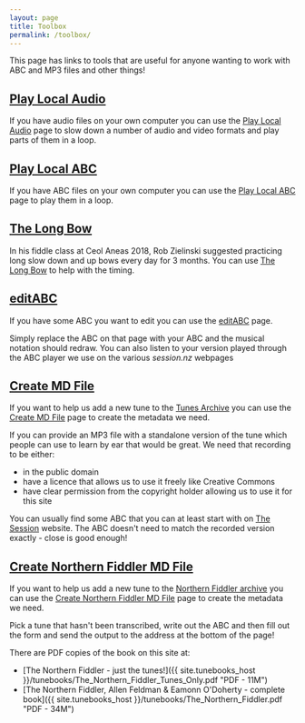 ```yaml
---
layout: page
title: Toolbox
permalink: /toolbox/
---
```

This page has links to tools that are useful for anyone wanting to work with ABC and MP3 files and other things!

[Play Local Audio](/playLocalAudio/)
-------
If you have audio files on your own computer you can use the
[Play Local Audio](/playLocalAudio/) page to slow down a number of audio and
video formats and play parts of them in a loop.

[Play Local ABC](/playLocalABC/)
-------
If you have ABC files on your own computer you can use the
[Play Local ABC](/playLocalABC/) page to play them in a loop.

[The Long Bow](/longbow/)
-------
In his fiddle class at Ceol Aneas 2018, Rob Zielinski suggested practicing
long slow down and up bows every day for 3 months. You can use [The Long Bow](/longbow/)
to help with the timing.

[editABC](/editABC/)
-------
If you have some ABC you want to edit you can use the [editABC](/editABC/) page.

Simply replace the ABC on that page with your ABC and the musical notation should
redraw. You can also listen to your version played through the ABC player we use
on the various *session.nz* webpages

[Create MD File](/createMD/)
--------
If you want to help us add a new tune to the [Tunes Archive](/tunes_archive/) you can use the
[Create MD File](/createMD/) page to create the metadata we need.

If you can provide an MP3 file with a standalone version of the tune which people
can use to learn by ear that would be great. We need that recording to be either:

 * in the public domain
 * have a licence that allows us to use it freely like Creative Commons
 * have clear permission from the copyright holder allowing us to use it for this site

You can usually find some ABC that you can at least start with on
[The Session](http://thesession.org) website. The ABC doesn't need to match the
recorded version exactly - close is good enough!

[Create Northern Fiddler MD File](/createNF/)
--------
If you want to help us add a new tune to the [Northern Fiddler archive](/northernfiddler/) you can use the [Create Northern Fiddler MD File](/createNF/) page to create the metadata we need.

Pick a tune that hasn't been transcribed, write out the ABC and then fill out the form and send the output to the address at the bottom of the page!

There are PDF copies of the book on this site at:

 * [The Northern Fiddler - just the tunes!]({{ site.tunebooks_host }}/tunebooks/The_Northern_Fiddler_Tunes_Only.pdf "PDF - 11M")
 * [The Northern Fiddler, Allen Feldman & Eamonn O'Doherty - complete book]({{ site.tunebooks_host }}/tunebooks/The_Northern_Fiddler.pdf "PDF - 34M")
